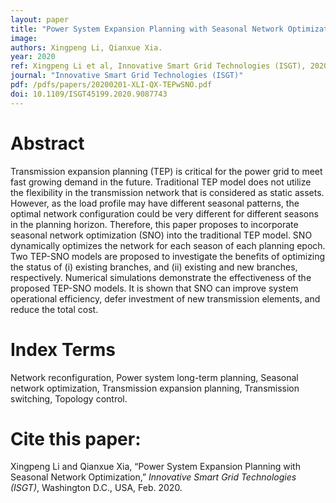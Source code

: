 ```yaml
---
layout: paper
title: "Power System Expansion Planning with Seasonal Network Optimization"
image: 
authors: Xingpeng Li, Qianxue Xia.
year: 2020
ref: Xingpeng Li et al, Innovative Smart Grid Technologies (ISGT), 2020.
journal: "Innovative Smart Grid Technologies (ISGT)"
pdf: /pdfs/papers/20200201-XLI-QX-TEPwSNO.pdf
doi: 10.1109/ISGT45199.2020.9087743 
---
```


# Abstract

Transmission expansion planning (TEP) is critical for the power grid to meet fast growing demand in the future. Traditional TEP model does not utilize the flexibility in the transmission network that is considered as static assets. However, as the load profile may have different seasonal patterns, the optimal network configuration could be very different for different seasons in the planning horizon. Therefore, this paper proposes to incorporate seasonal network optimization (SNO) into the traditional TEP model. SNO dynamically optimizes the network for each season of each planning epoch. Two TEP-SNO models are proposed to investigate the benefits of optimizing the status of (i) existing branches, and (ii) existing and new branches, respectively. Numerical simulations demonstrate the effectiveness of the proposed TEP-SNO models. It is shown that SNO can improve system operational efficiency, defer investment of new transmission elements, and reduce the total cost.

# Index Terms
Network reconfiguration, Power system long-term planning, Seasonal network optimization, Transmission expansion planning, Transmission switching, Topology control.

# Cite this paper:
Xingpeng Li and Qianxue Xia, “Power System Expansion Planning with Seasonal Network Optimization,” *Innovative Smart Grid Technologies (ISGT)*, Washington D.C., USA, Feb. 2020.